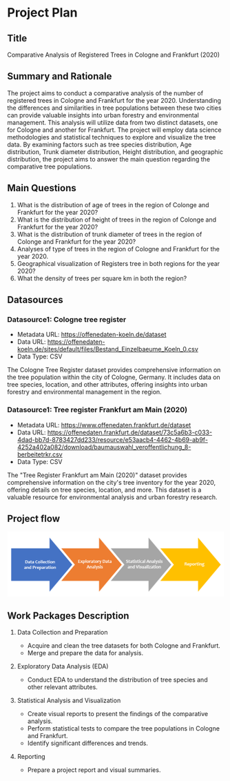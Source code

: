 # Project Plan

## Title
Comparative Analysis of Registered Trees in Cologne and Frankfurt (2020)

## Summary and Rationale
The project aims to conduct a comparative analysis of the number of registered trees in Cologne and Frankfurt for the year 2020. Understanding the differences and
similarities in tree populations between these two cities can provide valuable insights into urban forestry and environmental management. This analysis will
utilize data from two distinct datasets, one for Cologne and another for Frankfurt.
The project will employ data science methodologies and statistical techniques to explore and visualize the tree data. By examining factors such as tree species
distribution, Age distribution, Trunk diameter distribution, Height distribution, and geographic distribution, the project aims to answer the main question regarding the comparative tree populations.

## Main Questions
1. What is the distribution of age of trees in the region of Colonge and Frankfurt for the year 2020?
2. What is the distribution of height of trees in the region of Colonge and Frankfurt for the year 2020?
3. What is the distribution of trunk diameter of trees in the region of Colonge and Frankfurt for the year 2020?
4. Analyses of type of trees in the region of Cologne and Frankfurt for the year 2020.
5. Geographical visualization of Registers tree in both regions for the year 2020?
6. What the density of trees per square km in both the region?

## Datasources
### Datasource1: Cologne tree register
* Metadata URL: https://offenedaten-koeln.de/dataset
* Data URL: https://offenedaten-koeln.de/sites/default/files/Bestand_Einzelbaeume_Koeln_0.csv
* Data Type: CSV

The Cologne Tree Register dataset provides comprehensive information on the tree population within the city of Cologne, Germany. It includes data on tree species,
location, and other attributes, offering insights into urban forestry and environmental management in the region.

### Datasource1: Tree register Frankfurt am Main (2020)
* Metadata URL: https://www.offenedaten.frankfurt.de/dataset
* Data URL: https://offenedaten.frankfurt.de/dataset/73c5a6b3-c033-4dad-bb7d-8783427dd233/resource/e53aacb4-4462-4b69-ab9f-4252a402a082/download/baumauswahl_veroffentlichung_8-berbeitetrkr.csv
* Data Type: CSV

The "Tree Register Frankfurt am Main (2020)" dataset provides comprehensive information on the city's tree inventory for the year 2020, offering details on tree species, location, and more. This dataset is a valuable resource for environmental analysis and urban forestry research.

## Project flow
![Flow Chart](output_data/projectflow.png)

## Work Packages Description
1. Data Collection and Preparation
   - Acquire and clean the tree datasets for both Cologne and Frankfurt.
   - Merge and prepare the data for analysis.

2. Exploratory Data Analysis (EDA)
   - Conduct EDA to understand the distribution of tree species and other relevant attributes.

3. Statistical Analysis and Visualization
   - Create visual reports to present the findings of the comparative analysis.
   - Perform statistical tests to compare the tree populations in Cologne and Frankfurt.
   - Identify significant differences and trends.

4. Reporting
   - Prepare a project report and visual summaries.
  


